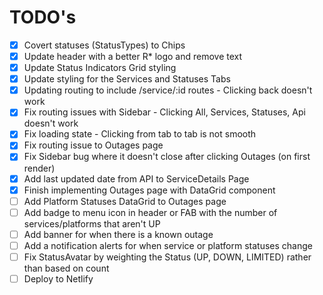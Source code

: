 # TODO's
- [x] Covert statuses (StatusTypes) to Chips
- [x] Update header with a better R* logo and remove text
- [x] Update Status Indicators Grid styling
- [x] Update styling for the Services and Statuses Tabs
- [x] Updating routing to include /service/:id routes  - Clicking back doesn't work
- [x] Fix routing issues with Sidebar - Clicking All, Services, Statuses, Api doesn't work 
- [x] Fix loading state - Clicking from tab to tab is not smooth
- [x] Fix routing issue to Outages page
- [x] Fix Sidebar bug where it doesn't close after clicking Outages (on first render)
- [x] Add last updated date from API to ServiceDetails Page
- [x] Finish implementing Outages page with DataGrid component
- [ ] Add Platform Statuses DataGrid to Outages page
- [ ] Add badge to menu icon in header or FAB with the number of services/platforms that aren't UP
- [ ] Add banner for when there is a known outage
- [ ] Add a notification alerts for when service or platform statuses change
- [ ] Fix StatusAvatar by weighting the Status (UP, DOWN, LIMITED) rather than based on count
- [ ] Deploy to Netlify